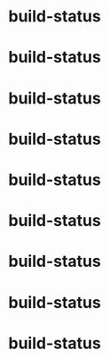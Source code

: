 # build-status
# build-status
# build-status
# build-status
# build-status
# build-status
# build-status
# build-status
# build-status
